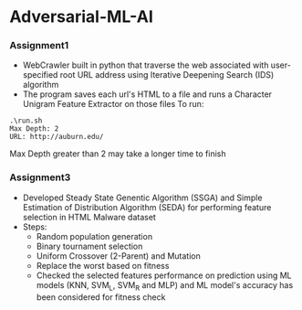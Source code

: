 # Adversarial-ML-AI

### Assignment1
* WebCrawler built in python that traverse the web associated with user-specified root URL address using Iterative Deepening Search (IDS) algorithm 
* The program saves each url's HTML to a file and runs a Character Unigram Feature Extractor on those files
To run: 

```
.\run.sh
Max Depth: 2
URL: http://auburn.edu/

```
Max Depth greater than 2 may take a longer time to finish

### Assignment3
* Developed Steady State Genentic Algorithm (SSGA) and Simple Estimation of Distribution Algorithm (SEDA) for performing feature selection in HTML Malware dataset
* Steps:
  * Random population generation
  * Binary tournament selection
  * Uniform Crossover (2-Parent) and Mutation
  * Replace the worst based on fitness
  * Checked the selected features performance on prediction using ML models (KNN, SVM<sub>L</sub>, SVM<sub>R</sub> and MLP) and ML model's accuracy has been  considered for fitness check
